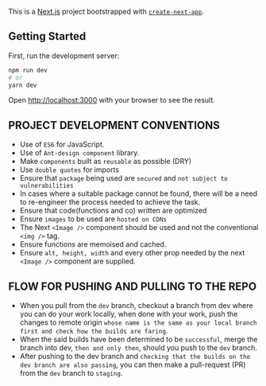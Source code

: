 This is a [Next.js](https://nextjs.org/) project bootstrapped with [`create-next-app`](https://github.com/vercel/next.js/tree/canary/packages/create-next-app).

## Getting Started

First, run the development server:

```bash
npm run dev
# or
yarn dev
```

Open [http://localhost:3000](http://localhost:3000) with your browser to see the result.

## PROJECT DEVELOPMENT CONVENTIONS

- Use of `ES6` for JavaScript.
- Use of `Ant-design component` library.
- Make `components` built as `reusable` as possible (DRY)
- Use `double quotes` for imports
- Ensure that `package` being used are `secured` and `not subject to vulnerabilities`
- In cases where a suitable package cannot be found, there will be a need to re-engineer the process needed to achieve the task.
- Ensure that code(functions and co) written are optimized
- Ensure `images` to be used are `hosted on CDNs`
- The Next `<Image />` component should be used and not the conventional `<img />` tag.
- Ensure functions are memoised and cached.
- Ensure `alt, height, width` and every other prop needed by the next `<Image />` component are supplied.

## FLOW FOR PUSHING AND PULLING TO THE REPO

- When you pull from the `dev` branch, checkout a branch from dev where you can do your work locally, when done with your work, push the changes to remote origin `whose name is the same as your local branch first and check how the builds are faring`.
- When the said builds have been determined to be `successful`, merge the branch into dev, `then and only then`, should you push to the `dev` branch.
- After pushing to the dev branch and `checking that the builds on the dev branch are also passing`, you can then make a pull-request (PR) from the `dev` branch to `staging`.
